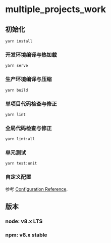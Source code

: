 # multiple_projects_work

## 初始化
```
yarn install
```

### 开发环境编译与热加载
```
yarn serve
```

### 生产环境编译与压缩
```
yarn build
```

### 单项目代码检查与修正
```
yarn lint
```

### 全局代码检查与修正
```
yarn lint:all
```

### 单元测试
```
yarn test:unit
```

### 自定义配置
参考 [Configuration Reference](https://cli.vuejs.org/config/).

## 版本

### node: v8.x LTS

### npm: v6.x stable
